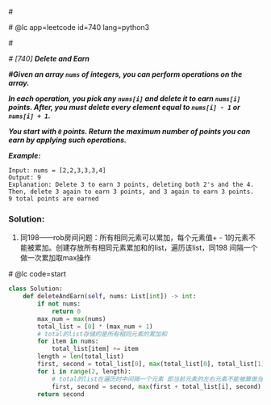 \#

\# @lc app=leetcode id=740 lang=python3

\#

*\# [740] **Delete and Earn***

***\#Given an array `nums` of integers, you can perform operations on the array.***

***In each operation, you pick any `nums[i]` and delete it to earn `nums[i]` points. After, you must delete every element equal to `nums[i] - 1` or `nums[i] + 1`.***

***You start with `0` points. Return the maximum number of points you can earn by applying such operations.***

***Example:***

```
Input: nums = [2,2,3,3,3,4]
Output: 9
Explanation: Delete 3 to earn 3 points, deleting both 2's and the 4.
Then, delete 3 again to earn 3 points, and 3 again to earn 3 points.
9 total points are earned
```

### Solution:

1. 同198——rob房间问题：所有相同元素可以累加，每个元素值+ - 1的元素不能被累加。创建存放所有相同元素累加和的list，遍历该list，同198 间隔一个做一次累加取max操作

\# @lc code=start

```python
class Solution:
    def deleteAndEarn(self, nums: List[int]) -> int:
        if not nums:
            return 0
        max_num = max(nums)
        total_list = [0] * (max_num + 1)
        # total的list存储的是所有相同元素的累加和
        for item in nums:
            total_list[item] += item
        length = len(total_list)
        first, second = total_list[0], max(total_list[0], total_list[1])
        for i in range(2, length):
            # total的list在遍历时中间隔一个元素 即当前元素的左右元素不能被算做当前的可行方案 必须隔一个取当前最大值 和上一个最大值对比
            first, second = second, max(first + total_list[i], second)
        return second
```

